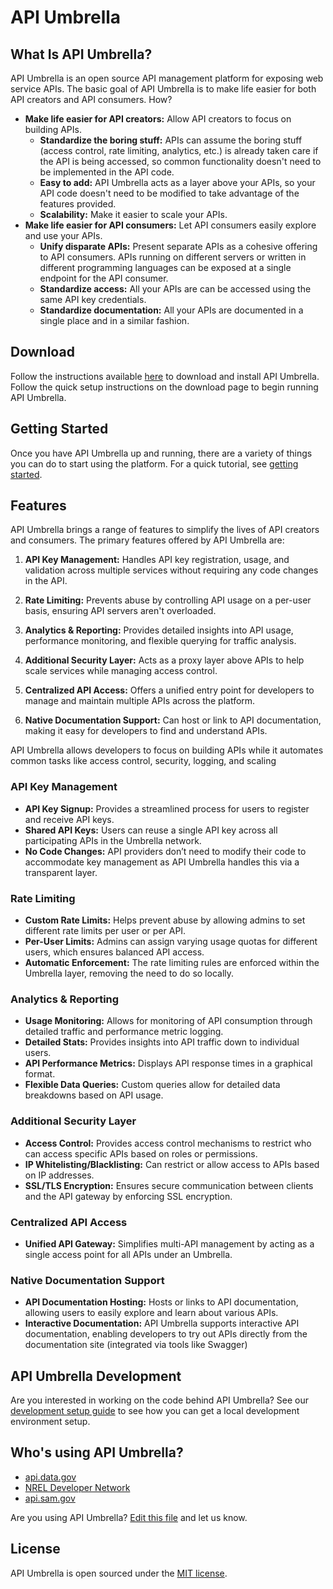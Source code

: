 # API Umbrella

## What Is API Umbrella?

API Umbrella is an open source API management platform for exposing web service APIs. The basic goal of API Umbrella is to make life easier for both API creators and API consumers. How?

* **Make life easier for API creators:** Allow API creators to focus on building APIs.
  * **Standardize the boring stuff:** APIs can assume the boring stuff (access control, rate limiting, analytics, etc.) is already taken care if the API is being accessed, so common functionality doesn't need to be implemented in the API code.
  * **Easy to add:** API Umbrella acts as a layer above your APIs, so your API code doesn't need to be modified to take advantage of the features provided.
  * **Scalability:** Make it easier to scale your APIs.
* **Make life easier for API consumers:** Let API consumers easily explore and use your APIs.
  * **Unify disparate APIs:** Present separate APIs as a cohesive offering to API consumers. APIs running on different servers or written in different programming languages can be exposed at a single endpoint for the API consumer.
  * **Standardize access:** All your APIs are can be accessed using the same API key credentials.
  * **Standardize documentation:** All your APIs are documented in a single place and in a similar fashion.

## Download
Follow the instructions available [here](https://api-umbrella.readthedocs.io/en/latest/getting-started.html#) to download and install API Umbrella. Follow the quick setup instructions on the download page to begin running API Umbrella.

## Getting Started

Once you have API Umbrella up and running, there are a variety of things you can do to start using the platform. For a quick tutorial, see [getting started](https://api-umbrella.readthedocs.io/en/latest/getting-started.html#quick-tutorial).

## Features
API Umbrella brings a range of features to simplify the lives of API creators and consumers. The primary features offered by API Umbrella are:

1. **API Key Management:** Handles API key registration, usage, and validation across multiple services without requiring any code changes in the API.

2. **Rate Limiting:** Prevents abuse by controlling API usage on a per-user basis, ensuring API servers aren't overloaded.

3. **Analytics & Reporting:** Provides detailed insights into API usage, performance monitoring, and flexible querying for traffic analysis.

4. **Additional Security Layer:** Acts as a proxy layer above APIs to help scale services while managing access control.

5. **Centralized API Access:** Offers a unified entry point for developers to manage and maintain multiple APIs across the platform.

6. **Native Documentation Support:** Can host or link to API documentation, making it easy for developers to find and understand APIs.

API Umbrella allows developers to focus on building APIs while it automates common tasks like access control, security, logging, and scaling​

### API Key Management
* **API Key Signup:** Provides a streamlined process for users to register and receive API keys.
* **Shared API Keys:** Users can reuse a single API key across all participating APIs in the Umbrella network.
* **No Code Changes:** API providers don’t need to modify their code to accommodate key management as API Umbrella handles this via a transparent layer.
### Rate Limiting
* **Custom Rate Limits:** Helps prevent abuse by allowing admins to set different rate limits per user or per API.
* **Per-User Limits:** Admins can assign varying usage quotas for different users, which ensures balanced API access.
* **Automatic Enforcement:** The rate limiting rules are enforced within the Umbrella layer, removing the need to do so locally.
### **Analytics & Reporting**
* **Usage Monitoring:** Allows for monitoring of API consumption through detailed traffic and performance metric logging.
* **Detailed Stats:** Provides insights into API traffic down to individual users.
* **API Performance Metrics:** Displays API response times in a graphical format.
* **Flexible Data Queries:** Custom queries allow for detailed data breakdowns based on API usage.
### **Additional Security Layer**
* **Access Control:** Provides access control mechanisms to restrict who can access specific APIs based on roles or permissions.
* **IP Whitelisting/Blacklisting:** Can restrict or allow access to APIs based on IP addresses.
* **SSL/TLS Encryption:** Ensures secure communication between clients and the API gateway by enforcing SSL encryption.
### **Centralized API Access**
* **Unified API Gateway:** Simplifies multi-API management by acting as a single access point for all APIs under an Umbrella.
### **Native Documentation Support**
* **API Documentation Hosting:** Hosts or links to API documentation, allowing users to easily explore and learn about various APIs.
* **Interactive Documentation:** API Umbrella supports interactive API documentation, enabling developers to try out APIs directly from the documentation site (integrated via tools like Swagger)​

## API Umbrella Development

Are you interested in working on the code behind API Umbrella? See our [development setup guide](https://api-umbrella.readthedocs.org/en/latest/developer/dev-setup.html) to see how you can get a local development environment setup.

## Who's using API Umbrella?

* [api.data.gov](https://api.data.gov/)
* [NREL Developer Network](http://developer.nrel.gov/)
* [api.sam.gov](https://api.sam.gov)

Are you using API Umbrella? [Edit this file](https://github.com/NREL/api-umbrella/blob/master/README.md) and let us know.

## License

API Umbrella is open sourced under the [MIT license](https://github.com/NREL/api-umbrella/blob/master/LICENSE.txt).
